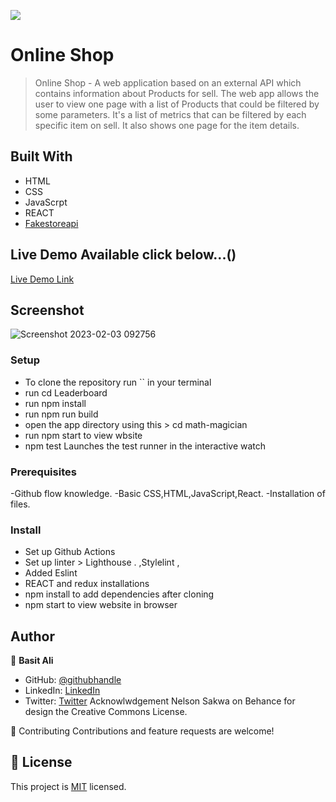 ![](https://img.shields.io/badge/Microverse-blueviolet)

# Online Shop

> Online Shop - A web application based on an external API which contains information about Products for sell. The web app allows the user to view one page with a list of Products that could be filtered by some parameters. It's a list of metrics that can be filtered by each specific item on sell. It also shows one page for the item details.

## Built With

- HTML
- CSS
- JavaScrpt
- REACT
- [Fakestoreapi](https://fakestoreapi.com/)

## Live Demo Available click below...()

[Live Demo Link](https://deploy-preview-1--basit-online-shopping.netlify.app/)

## Screenshot
![Screenshot 2023-02-03 092756](https://user-images.githubusercontent.com/63063973/216512712-3e88dffb-2685-4618-a033-f69e93366510.png)



### Setup

- To clone the repository run `` in your terminal
- run cd Leaderboard
- run npm install
- run npm run build
- open the app directory using this > cd math-magician
- run npm start to view wbsite
- npm test
  Launches the test runner in the interactive watch

### Prerequisites

-Github flow knowledge.
-Basic CSS,HTML,JavaScript,React.
-Installation of files.

### Install

- Set up Github Actions
- Set up linter > Lighthouse .
  ,Stylelint ,
- Added Eslint
- REACT and redux installations
- npm install to add dependencies after cloning
- npm start to view website in browser

## Author
👤 **Basit Ali**

- GitHub: [@githubhandle](https://github.com/basitali111)
- LinkedIn: [LinkedIn](https://www.linkedin.com/in/basit-ali-3961141b3/)
- Twitter: [Twitter](https://twitter.com/BasitAl35031734)
Acknowlwdgement
Nelson Sakwa on Behance for design the Creative Commons License.

🤝 Contributing
Contributions and feature requests are welcome!

## 📝 License

This project is [MIT](./MIT.md) licensed.
